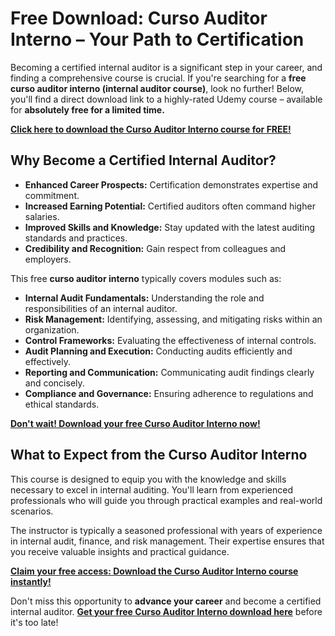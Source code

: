 # Free Download: Curso Auditor Interno – Your Path to Certification

Becoming a certified internal auditor is a significant step in your career, and finding a comprehensive course is crucial. If you're searching for a **free curso auditor interno (internal auditor course)**, look no further! Below, you'll find a direct download link to a highly-rated Udemy course – available for **absolutely free for a limited time.**

[**Click here to download the Curso Auditor Interno course for FREE!**](https://udemywork.com/curso-auditor-interno)

## Why Become a Certified Internal Auditor?

*   **Enhanced Career Prospects:** Certification demonstrates expertise and commitment.
*   **Increased Earning Potential:** Certified auditors often command higher salaries.
*   **Improved Skills and Knowledge:** Stay updated with the latest auditing standards and practices.
*   **Credibility and Recognition:** Gain respect from colleagues and employers.

This free **curso auditor interno** typically covers modules such as:

*   **Internal Audit Fundamentals:** Understanding the role and responsibilities of an internal auditor.
*   **Risk Management:** Identifying, assessing, and mitigating risks within an organization.
*   **Control Frameworks:** Evaluating the effectiveness of internal controls.
*   **Audit Planning and Execution:** Conducting audits efficiently and effectively.
*   **Reporting and Communication:** Communicating audit findings clearly and concisely.
*   **Compliance and Governance:** Ensuring adherence to regulations and ethical standards.

[**Don't wait! Download your free Curso Auditor Interno now!**](https://udemywork.com/curso-auditor-interno)

## What to Expect from the Curso Auditor Interno

This course is designed to equip you with the knowledge and skills necessary to excel in internal auditing. You'll learn from experienced professionals who will guide you through practical examples and real-world scenarios.

The instructor is typically a seasoned professional with years of experience in internal audit, finance, and risk management. Their expertise ensures that you receive valuable insights and practical guidance.

[**Claim your free access: Download the Curso Auditor Interno course instantly!**](https://udemywork.com/curso-auditor-interno)

Don't miss this opportunity to **advance your career** and become a certified internal auditor. **[Get your free Curso Auditor Interno download here](https://udemywork.com/curso-auditor-interno)** before it's too late!
